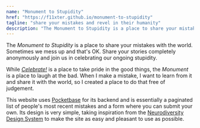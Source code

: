 ```yaml
---
name: "Monument to Stupidity"
href: "https://f11xter.github.io/monument-to-stupidity"
tagline: "share your mistakes and revel in their humanity"
description: "The Monument to Stupidity is a place to share your mistakes with the world. Sometimes we mess up and that's OK. Share your stories completely anonymously and join us in celebrating our ongoing stupidity."
---
```


The *Monument to Stupidity* is a place to share your mistakes with the world. Sometimes we mess up and that's OK. Share your stories completely anonymously and join us in celebrating our ongoing stupidity.

While [*Celebrate!*](#celebrate) is a place to take pride in the good things, the *Monument* is a place to laugh at the bad. When I make a mistake, I want to learn from it and share it with the world, so I created a place to do that free of judgement.

This website uses [Pocketbase](https://pocketbase.io/) for its backend and is essentially a paginated list of people's most recent mistakes and a form where you can submit your own. Its design is very simple, taking inspiration from the [Neurodiversity Design System](https://neurodiversity.design) to make the site as easy and pleasant to use as possible.
